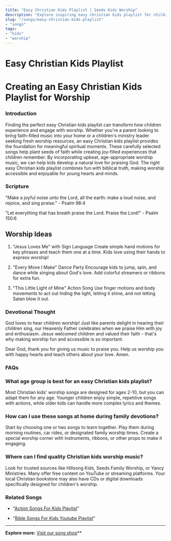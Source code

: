 ```yaml
---
title: "Easy Christian Kids Playlist | Seeds Kids Worship"
description: "Explore inspiring easy christian kids playlist for children's worship and faith development. Biblical music resources for families and ministry."
slug: "/songs/easy-christian-kids-playlist"
- "songs"
tags:
- "kids"
- "worship"
---
```


# Easy Christian Kids Playlist

# Creating an Easy Christian Kids Playlist for Worship

### Introduction
Finding the perfect easy Christian kids playlist can transform how children experience and engage with worship. Whether you're a parent looking to bring faith-filled music into your home or a children's ministry leader seeking fresh worship resources, an easy Christian kids playlist provides the foundation for meaningful spiritual moments. These carefully selected songs help plant seeds of faith while creating joy-filled experiences that children remember. By incorporating upbeat, age-appropriate worship music, we can help kids develop a natural love for praising God. The right easy Christian kids playlist combines fun with biblical truth, making worship accessible and enjoyable for young hearts and minds.

### Scripture
"Make a joyful noise unto the Lord, all the earth: make a loud noise, and rejoice, and sing praise." - Psalm 98:4

"Let everything that has breath praise the Lord. Praise the Lord!" - Psalm 150:6

## Worship Ideas
1. "Jesus Loves Me" with Sign Language
Create simple hand motions for key phrases and teach them one at a time. Kids love using their hands to express worship!

2. "Every Move I Make" Dance Party
Encourage kids to jump, spin, and dance while singing about God's love. Add colorful streamers or ribbons for extra fun.

3. "This Little Light of Mine" Action Song
Use finger motions and body movements to act out hiding the light, letting it shine, and not letting Satan blow it out.

### Devotional Thought
God loves to hear children worship! Just like parents delight in hearing their children sing, our Heavenly Father celebrates when we praise Him with joy and enthusiasm. Jesus welcomed children and valued their faith - that's why making worship fun and accessible is so important.

Dear God, thank you for giving us music to praise you. Help us worship you with happy hearts and teach others about your love. Amen.

### FAQs

### What age group is best for an easy Christian kids playlist?
Most Christian kids' worship songs are designed for ages 2-10, but you can adapt them for any age. Younger children enjoy simple, repetitive songs with actions, while older kids can handle more complex lyrics and themes.

### How can I use these songs at home during family devotions?
Start by choosing one or two songs to learn together. Play them during morning routines, car rides, or designated family worship times. Create a special worship corner with instruments, ribbons, or other props to make it engaging.

### Where can I find quality Christian kids worship music?
Look for trusted sources like Hillsong Kids, Seeds Family Worship, or Yancy Ministries. Many offer free content on YouTube or streaming platforms. Your local Christian bookstore may also have CDs or digital downloads specifically designed for children's worship.

### Related Songs

- "[Action Songs For Kids Playlist](/songs/action-songs-for-kids-playlist/)"

- "[Bible Songs For Kids Youtube Playlist](/songs/bible-songs-for-kids-youtube-playlist/)"

---

**Explore more:** [Visit our song shop](https://seedskidsworship.com/shop)**

<!-- Schema Markup -->
<script type="application/ld+json">
{
  "@context": "https://schema.org",
  "@type": "MusicRecording",
  "name": "Easy Christian Kids Playlist",
  "byArtist": {
    "@type": "MusicGroup",
    "name": "Seeds Kids Worship"
  },
  "isFamilyFriendly": true,
  "url": "https://seedskidsworship.com/songs/easy-christian-kids-playlist/"
}
</script>